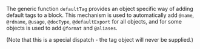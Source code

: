 
The generic function `defaultTag` provides an object specific way of adding default tags to a block. This mechanism is used to automatically add `@name`, `@rdname`, `@usage`, `@docType`, `@defaultExport` for all objects, and for some objects is used to add `@format` and `@aliases`.

(Note that this is a special dispatch - the tag object will never be supplied.)